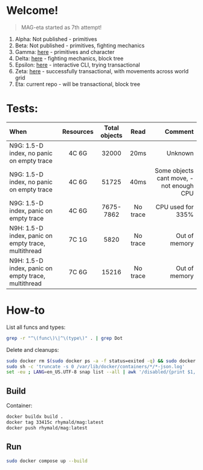 # Welcome!

> MAG-eta started as 7th attempt!

1. Alpha: Not published - primitives
2. Beta: Not published - primitives, fighting mechanics
3. Gamma: [here](https://github.com/rhymald/mag-gamma/tree/MBF-elemental-state-refactoring) - primitives and character
4. Delta: [here](https://github.com/rhymald/mag-delta/tree/N33-player-refactoring) - fighting mechanics, block tree
5. Epsilon: [here](https://github.com/rhymald/mag-epsilon/tree/N3G-character) - interactive CLI, trying transactional
6. Zeta: [here](https://github.com/rhymald/mag-zeta/tree/N7S-world) - successfully transactional, with movements across world grid
7. Eta: current repo - will be transactional, block tree

# Tests: 

|When|Resources|Total objects|Read|Comment|
|:-|:-:|:-:|:-:|-:|
|N9G: 1.5-D index, no panic on empty trace|4C 6G|32000|20ms|Unknown|
|N9G: 1.5-D index, no panic on empty trace|4C 6G|51725|40ms|Some objects cant move, - not enough CPU|
|N9G: 1.5-D index, panic on empty trace|4C 6G|7675-7862|No trace|CPU used for 335%|
|N9H: 1.5-D index, panic on empty trace, multithread|7C 1G|5820|No trace|Out of memory|
|N9H: 1.5-D index, panic on empty trace, multithread|7C 6G|15216|No trace|Out of memory|

# How-to

List all funcs and types:
```bash
grep -r "^\(func\)\|^\(type\)" . | grep Dot
```

Delete and cleanups: 
```bash
sudo docker rm $(sudo docker ps -a -f status=exited -q) && sudo docker rmi $(sudo docker images -a -q)
sudo sh -c 'truncate -s 0 /var/lib/docker/containers/*/*-json.log'
set -eu ; LANG=en_US.UTF-8 snap list --all | awk '/disabled/{print $1, $3}' | while read snapname revision; do ; snap remove "$snapname" --revision="$revision" ; done
```

## Build

Container: 

```bash
docker buildx build .
docker tag 33415c rhymald/mag:latest
docker push rhymald/mag:latest
```

## Run

```bash
sudo docker compose up --build
```
